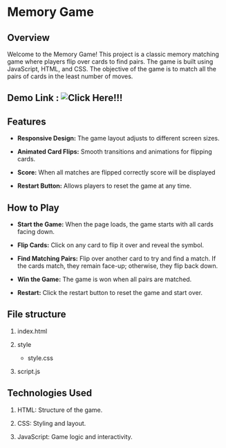 
# Memory Game
## Overview
Welcome to the Memory Game! This project is a classic memory matching game where players flip over cards to find pairs. 
The game is built using JavaScript, HTML, and CSS. The objective of the game is to match all the pairs of cards in the least number of moves.

## Demo Link : ![Click Here!!!](https://memorygamestask1.netlify.app/)

## Features
- **Responsive Design:** The game layout adjusts to different screen sizes.
  
- **Animated Card Flips:** Smooth transitions and animations for flipping cards.
  
- **Score:** When all matches are flipped correctly score will be displayed
  
- **Restart Button:** Allows players to reset the game at any time.

## How to Play
- **Start the Game:** When the page loads, the game starts with all cards facing down.
  
- **Flip Cards:** Click on any card to flip it over and reveal the symbol.
  
- **Find Matching Pairs:** Flip over another card to try and find a match. If the cards match, they remain face-up; otherwise, they flip back down.
  
- **Win the Game:** The game is won when all pairs are matched.
  
- **Restart:** Click the restart button to reset the game and start over.


## File structure

1. index.html
   
2. style
   
   - style.css
     
3. script.js


## Technologies Used

1. HTML: Structure of the game.
  
2. CSS: Styling and layout.
   
3. JavaScript: Game logic and interactivity.
